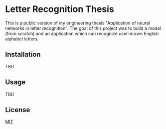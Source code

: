 # Letter Recognition Thesis

This is a public version of my engineering thesis "Application of neural networks in letter recognition". The goal of this project was to build a model (from scratch) and an application which can recognize user-drawn English alphabet letters.

## Installation

TBD

## Usage

TBD

## License
[MIT](https://choosealicense.com/licenses/mit/)